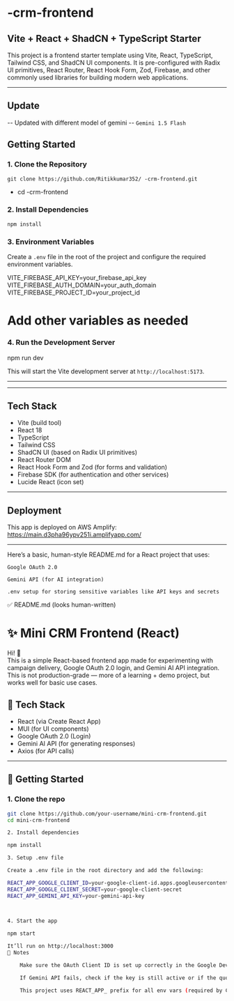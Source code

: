 #  -crm-frontend

## Vite + React + ShadCN + TypeScript Starter

This project is a frontend starter template using Vite, React, TypeScript, Tailwind CSS, and ShadCN UI components. It is pre-configured with Radix UI primitives, React Router, React Hook Form, Zod, Firebase, and other commonly used libraries for building modern web applications.

---

## Update
-- Updated with different model of gemini -- `Gemini 1.5 Flash` 

## Getting Started

### 1. Clone the Repository

```git clone https://github.com/Ritikkumar352/ -crm-frontend.git```
- cd  -crm-frontend


### 2. Install Dependencies

```npm install```


### 3. Environment Variables

Create a `.env` file in the root of the project and configure the required environment variables.

VITE_FIREBASE_API_KEY=your_firebase_api_key
VITE_FIREBASE_AUTH_DOMAIN=your_auth_domain
VITE_FIREBASE_PROJECT_ID=your_project_id
# Add other variables as needed


### 4. Run the Development Server

npm run dev


This will start the Vite development server at `http://localhost:5173`.

---


---

## Tech Stack

- Vite (build tool)  
- React 18  
- TypeScript  
- Tailwind CSS  
- ShadCN UI (based on Radix UI primitives)  
- React Router DOM  
- React Hook Form and Zod (for forms and validation)  
- Firebase SDK (for authentication and other services)  
- Lucide React (icon set)  


---

## Deployment

This app is deployed on AWS Amplify:  
https://main.d3pha96ypv251i.amplifyapp.com/  

---

Here’s a basic, human-style README.md for a React project that uses:

    Google OAuth 2.0

    Gemini API (for AI integration)

    .env setup for storing sensitive variables like API keys and secrets

✅ README.md (looks human-written)

# ✨ Mini CRM Frontend (React)

Hi! 👋  
This is a simple React-based frontend app made for experimenting with campaign delivery, Google OAuth 2.0 login, and Gemini AI API integration. This is not production-grade — more of a learning + demo project, but works well for basic use cases.  

## 🧰 Tech Stack

- React (via Create React App)
- MUI (for UI components)
- Google OAuth 2.0 (Login)
- Gemini AI API (for generating responses)
- Axios (for API calls)

---

## 🔧 Getting Started

### 1. Clone the repo

```bash
git clone https://github.com/your-username/mini-crm-frontend.git
cd mini-crm-frontend

2. Install dependencies

npm install

3. Setup .env file

Create a .env file in the root directory and add the following:

REACT_APP_GOOGLE_CLIENT_ID=your-google-client-id.apps.googleusercontent.com
REACT_APP_GOOGLE_CLIENT_SECRET=your-google-client-secret
REACT_APP_GEMINI_API_KEY=your-gemini-api-key

    

4. Start the app

npm start

It’ll run on http://localhost:3000
🧠 Notes

    Make sure the OAuth Client ID is set up correctly in the Google Developer Console.

    If Gemini API fails, check if the key is still active or if the quota is exhausted.

    This project uses REACT_APP_ prefix for all env vars (required by CRA).
